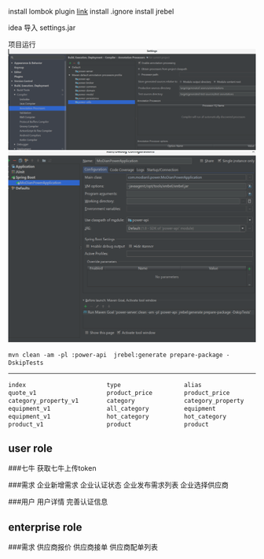 install lombok plugin [link](https://github.com/mplushnikov/lombok-intellij-plugin)
install .ignore
install jrebel

idea 导入 settings.jar

项目运行
![image](lombok.png)
![image](setting.png)


    mvn clean -am -pl :power-api  jrebel:generate prepare-package -DskipTests
    
---  
    index                       type                  alias
    quote_v1                    product_price         product_price
    category_property_v1        category              category_property
    equipment_v1                all_category          equipment
    equipment_v1                hot_category          hot_category
    product_v1                  product               product



## user role
###七牛
    获取七牛上传token
    
###需求
    企业新增需求 企业认证状态 企业发布需求列表
    企业选择供应商
    
###用户
    用户详情 完善认证信息

## enterprise role
###需求
    供应商报价 供应商接单 供应商配单列表